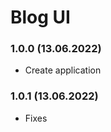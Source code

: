 # Blog UI

<a name="1.0.0"></a>
### 1.0.0 (13.06.2022)

* Create application


<a name="1.0.1"></a>
### 1.0.1 (13.06.2022)

* Fixes
